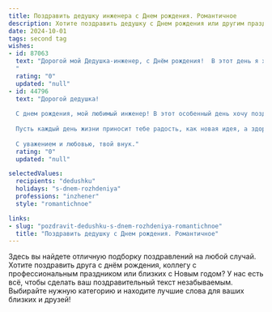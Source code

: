 ```yaml
---
title: Поздравить дедушку инженера c Днем рождения. Романтичное
description: Хотите поздравить дедушку c Днем рождения или другим праздником? Наш ИИ создаст незабываемое поздравление, а вы обязательно выделитесь среди других.  
date: 2024-10-01
tags: second tag
wishes:
- id: 87063
  text: "Дорогой мой Дедушка-инженер, с Днём рождения!  В этот день я хочу сказать тебе, что твоя жизнь – это настоящая инженерная конструкция, прочная, надежная и невероятно красивая, выстроенная из любви, труда и мудрости.  Ты – творец, мастер своего дела, а ещё – самый лучший Дедушка на свете. Пусть твой мир будет полон света, тепла и нежных чувств, как самые прекрасные творения твоих рук.  Я бесконечно люблю тебя!
  "
  rating: "0"
  updated: "null"
- id: 44796
  text: "Дорогой дедушка!
  
  С днем рождения, мой любимый инженер! В этот особенный день хочу поздравить тебя и выразить свою безмерную благодарность за все мудрые советы и поддержку, которую ты мне даришь. Ты — словно мастак своего дела, который строит не только добрые конструкции, но и чудесные воспоминания в сердцах своих близких.
  
  Пусть каждый день жизни приносит тебе радость, как новая идея, а здоровье и счастье становятся надежными союзниками в этом великом пути. Желаю, чтобы твое сердце всегда оставалось полным любви и света, напоминая о тех чудесах, которые ты создал вокруг себя.
  
  С уважением и любовью, твой внук."
  rating: "0"
  updated: "null"

selectedValues:
  recipients: "dedushku"
  holidays: "s-dnem-rozhdeniya"
  professions: "inzhener"
  style: "romantichnoe"

links:
- slug: "pozdravit-dedushku-s-dnem-rozhdeniya-romantichnoe"
  title: "Поздравить дедушку c Днем рождения. Романтичное"
---
```


Здесь вы найдете отличную подборку поздравлений на любой случай.
Хотите поздравить друга с днём рождения, коллегу с профессиональным праздником или близких с Новым годом? У нас есть всё, чтобы сделать ваш поздравительный текст незабываемым. Выбирайте нужную категорию и находите лучшие слова для ваших близких и друзей!
